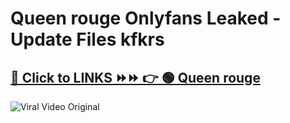 
 # Queen rouge Onlyfans Leaked - Update Files kfkrs

## <h2><a href="https://clipsfans.com/Queen_rouge&ref=git">🔗 Click to LINKS ⏩⏩ 👉 🟢 Queen rouge </a></h2>

<a href="https://clipsfans.com/Queen_rouge&ref=git" rel="nofollow" data-target="animated-image.originalLink"><img src="https://i.ibb.co.com/xMMVF88/686577567.gif" alt="Viral Video Original" style="max-width: 100%; display: inline-block;" data-target="animated-image.originalImage"></a>

